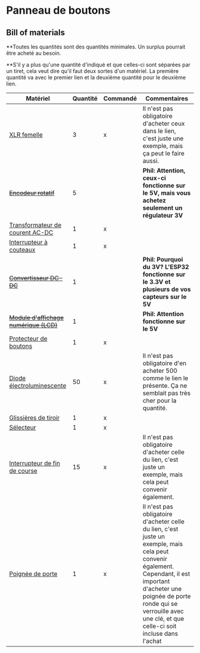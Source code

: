 # Panneau de boutons

## Bill of materials

\*\*Toutes les quantités sont des quantités minimales. Un surplus pourrait être acheté au besoin.

\*\*S'il y a plus qu'une quantité d'indiqué et que celles-ci sont séparées par un tiret, cela veut dire qu'il faut deux sortes d'un matériel. La première quantité va avec le premier lien et la deuxième quantité pour le deuxième lien.

| Matériel                                                                                                                   | Quantité | Commandé | Commentaires                                                                                                                                                                                                                                            |
| -------------------------------------------------------------------------------------------------------------------------- | -------- | -------- | ------------------------------------------------------------------------------------------------------------------------------------------------------------------------------------------------------------------------------------------------------- |
| [XLR femelle](https://www.amazon.ca/XLR-Female-Jack-Pin-Connector/dp/B07S6J8WVD)                                           | 3        | x        | Il n'est pas obligatoire d'acheter ceux dans le lien, c'est juste une exemple, mais ça peut le faire aussi.                                                                                                                                             |
| [~~Encodeur rotatif~~](https://www.amazon.ca/Taiss-KY-040-Encoder-15%C3%9716-5-Arduino/dp/B07F26CT6B)                      | 5        |          | **Phil: Attention, ceux-ci fonctionne sur le 5V, mais vous achetez seulement un régulateur 3V**                                                                                                                                                         |
| [Transformateur de courent AC-DC](https://www.amazon.ca/ALITOVE-Transformer-Switching-Converter-Security/dp/B078RZ6C3N)    | 1        | x        |                                                                                                                                                                                                                                                         |
| [Interrupteur à couteaux](https://www.amazon.ca/Household-Disconnect-Electrical-Control-Switches/dp/B0D3VSK37Z)            | 1        | x        |                                                                                                                                                                                                                                                         |
| [~~Convertisseur DC-DC~~](https://www.amazon.ca/Step-Down-Waterproof-Miniature-Converter-Supply/dp/B07PNWPLRY)             | 1        |          | **Phil: Pourquoi du 3V? L'ESP32 fonctionne sur le 3.3V et plusieurs de vos capteurs sur le 5V**                                                                                                                                                         |
| [~~Module d'affichage numérique (LCD)~~](https://www.amazon.ca/Robojax-LCD1602-Character-soldered-Interface/dp/B08L5RQHYP) | 1        |          | **Phil: Attention fonctionne sur le 5V**                                                                                                                                                                                                                |
| [Protecteur de boutons](https://www.amazon.ca/Healeved-Dustproof-Emergency-Transparent-Pushbutton/dp/B0CRC3TBCJ)           | 1        | x        |                                                                                                                                                                                                                                                         |
| [Diode électroluminescente](https://www.amazon.ca/Millimeter-Emitting-Assortment-Diffused-Indicator/dp/B07N2GVCYZ)         | 50       | x        | Il n'est pas obligatoire d'en acheter 500 comme le lien le présente. Ça ne semblait pas très cher pour la quantité.                                                                                                                                     |
| [Glissières de tiroir](https://www.amazon.ca/Pairs-Drawer-Slides-Bearing-3-Section/dp/B0CZLDJLRP/ref=sr_1_5?)              | 1        | x        |                                                                                                                                                                                                                                                         |
| [Sélecteur](https://www.amazon.ca/XIRIXX-YMD11-25A-Isolator-Disconnect-Selector/dp/B0CZRJMTF6/ref=sr_1_171?)               | 1        | x        |                                                                                                                                                                                                                                                         |
| [Interrupteur de fin de course](https://www.amazon.ca/DAOKI-Switch-Momentary-Button-Arduino/dp/B07YKFX99S?th=1)            | 15       | x        | Il n'est pas obligatoire d'acheter celle du lien, c'est juste un exemple, mais cela peut convenir également.                                                                                                                                            |
| [Poignée de porte](https://www.amazon.ca/Pack-Entry-Knobs-Outdoor-Interior/dp/B0D7GBKWKW/ref=cs_sr_dp_1?)                  | 1        | x        | Il n'est pas obligatoire d'acheter celle du lien, c'est juste un exemple, mais cela peut convenir également. Cependant, il est important d'acheter une poignée de porte ronde qui se verrouille avec une clé, et que celle-ci soit incluse dans l'achat |
